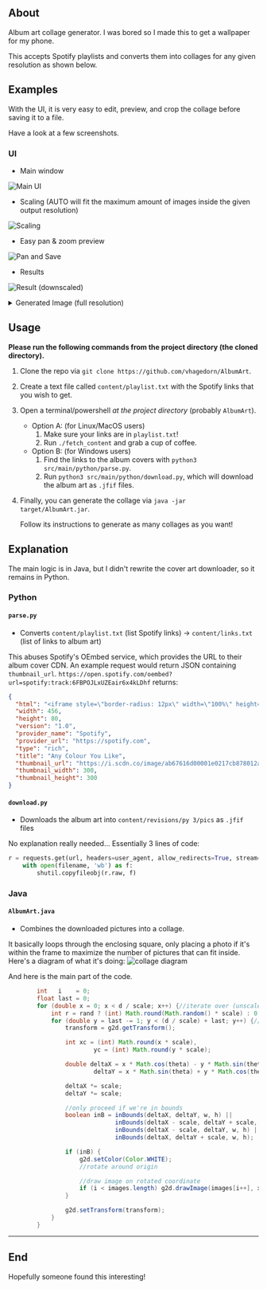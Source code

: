 ## About

Album art collage generator.
I was bored so I made this to get a wallpaper for my phone.

This accepts Spotify playlists and converts them into collages for any given resolution as shown below.

## Examples

With the UI, it is very easy to edit, preview, and crop the collage before saving it to a file.

Have a look at a few screenshots.

### UI

* Main window

![Main UI](https://imgur.com/DAHOILg.png)

* Scaling (AUTO will fit the maximum amount of images inside the given output resolution)

![Scaling](https://imgur.com/k9FjPDZ.gif)

* Easy pan & zoom preview

![Pan and Save](https://imgur.com/c4bNRPh.gif)

* Results

![Result (downscaled)](https://imgur.com/R3LOqpd.png)


<details>
  <summary>Generated Image (full resolution)</summary>
  
![iPhone](https://imgur.com/D0MWgXb.png)
</details>

## Usage
**Please run the following commands from the project directory (the cloned directory).**
1. Clone the repo via `git clone https://github.com/vhagedorn/AlbumArt`.
2. Create a text file called `content/playlist.txt` with the Spotify links that you wish to get.
3. Open a terminal/powershell _at the project directory_ (probably `AlbumArt`).
	- Option A: (for Linux/MacOS users)
		1. Make sure your links are in `playlist.txt`!
   		2. Run `./fetch_content` and grab a cup of coffee.
	- Option B: (for Windows users)
 		1. Find the links to the album covers with `python3 src/main/python/parse.py`.
		2. Run `python3 src/main/python/download.py`, which will download the album art as `.jfif` files.
4. Finally, you can generate the collage via `java -jar target/AlbumArt.jar`.
   
   Follow its instructions to generate as many collages as you want!

## Explanation
The main logic is in Java, but I didn't rewrite the cover art downloader, so it remains in Python.

### Python
#### `parse.py`
- Converts `content/playlist.txt` (list Spotify links) -> `content/links.txt` (list of links to album art)

This abuses Spotify's OEmbed service, which provides the URL to their album cover CDN.
An example request would return JSON containing `thumbnail_url`.
`https://open.spotify.com/oembed?url=spotify:track:6FBPOJLxUZEair6x4kLDhf`
returns:
```json
{
  "html": "<iframe style=\"border-radius: 12px\" width=\"100%\" height=\"80\" title=\"Spotify Embed: Any Colour You Like\" frameborder=\"0\" allowfullscreen allow=\"autoplay; clipboard-write; encrypted-media; fullscreen; picture-in-picture\" src=\"https://open.spotify.com/embed/track/6FBPOJLxUZEair6x4kLDhf?utm_source=oembed\"></iframe>",
  "width": 456,
  "height": 80,
  "version": "1.0",
  "provider_name": "Spotify",
  "provider_url": "https://spotify.com",
  "type": "rich",
  "title": "Any Colour You Like",
  "thumbnail_url": "https://i.scdn.co/image/ab67616d00001e0217cb878012a0c769091e8045", # bingo!
  "thumbnail_width": 300,
  "thumbnail_height": 300
}
```

#### `download.py`
- Downloads the album art into `content/revisions/py 3/pics` as `.jfif` files

No explanation really needed... Essentially 3 lines of code:
```python
r = requests.get(url, headers=user_agent, allow_redirects=True, stream=True)
    with open(filename, 'wb') as f:
        shutil.copyfileobj(r.raw, f)
```
### Java
#### `AlbumArt.java` 
- Combines the downloaded pictures into a collage.

It basically loops through the enclosing square, only placing a photo if it's within the frame to maximize the number of pictures that can fit inside.
Here's a diagram of what it's doing:
![collage diagram](https://imgur.com/pRiwjHv.png)

And here is the main part of the code.
```java
		int   i    = 0;
		float last = 0;
		for (double x = 0; x < d / scale; x++) {//iterate over (unscaled) X from a little outside {-(d/scale)/2} until the diagonal {d/scale}
			int r = rand ? (int) Math.round(Math.random() * scale) : 0;
			for (double y = last -= 1; y < (d / scale) + last; y++) {//iterate over (unscaled) Y, staring further outside each time in order to fill the rect
				transform = g2d.getTransform();

				int xc = (int) Math.round(x * scale),
						yc = (int) Math.round(y * scale);

				double deltaX = x * Math.cos(theta) - y * Math.sin(theta),
						deltaY = x * Math.sin(theta) + y * Math.cos(theta);

				deltaX *= scale;
				deltaY *= scale;

				//only proceed if we're in bounds
				boolean inB = inBounds(deltaX, deltaY, w, h) ||
							  inBounds(deltaX - scale, deltaY + scale, w, h) ||
							  inBounds(deltaX - scale, deltaY, w, h) ||
							  inBounds(deltaX, deltaY + scale, w, h);

				if (inB) {
					g2d.setColor(Color.WHITE);
					//rotate around origin

					//draw image on rotated coordinate
					if (i < images.length) g2d.drawImage(images[i++], xc, yc + r, scale, scale, null);
				}

				g2d.setTransform(transform);
			}
		}
```

---

## End
Hopefully someone found this interesting!

